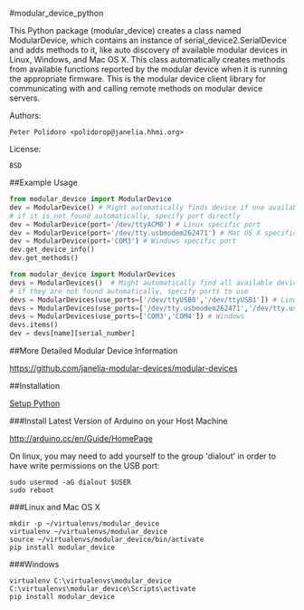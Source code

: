 #modular_device_python

This Python package (modular\_device) creates a class named
ModularDevice, which contains an instance of
serial\_device2.SerialDevice and adds methods to it, like auto
discovery of available modular devices in Linux, Windows, and Mac OS
X. This class automatically creates methods from available functions
reported by the modular device when it is running the appropriate
firmware. This is the modular device client library for communicating
with and calling remote methods on modular device servers.

Authors:

    Peter Polidoro <polidorop@janelia.hhmi.org>

License:

    BSD

##Example Usage


```python
from modular_device import ModularDevice
dev = ModularDevice() # Might automatically finds device if one available
# if it is not found automatically, specify port directly
dev = ModularDevice(port='/dev/ttyACM0') # Linux specific port
dev = ModularDevice(port='/dev/tty.usbmodem262471') # Mac OS X specific port
dev = ModularDevice(port='COM3') # Windows specific port
dev.get_device_info()
dev.get_methods()
```

```python
from modular_device import ModularDevices
devs = ModularDevices()  # Might automatically find all available devices
# if they are not found automatically, specify ports to use
devs = ModularDevices(use_ports=['/dev/ttyUSB0','/dev/ttyUSB1']) # Linux
devs = ModularDevices(use_ports=['/dev/tty.usbmodem262471','/dev/tty.usbmodem262472']) # Mac OS X
devs = ModularDevices(use_ports=['COM3','COM4']) # Windows
devs.items()
dev = devs[name][serial_number]
```

##More Detailed Modular Device Information

<https://github.com/janelia-modular-devices/modular-devices>

##Installation

[Setup Python](https://github.com/janelia-pypi/python_setup)

###Install Latest Version of Arduino on your Host Machine

<http://arduino.cc/en/Guide/HomePage>

On linux, you may need to add yourself to the group 'dialout' in order
to have write permissions on the USB port:

```shell
sudo usermod -aG dialout $USER
sudo reboot
```

###Linux and Mac OS X

```shell
mkdir -p ~/virtualenvs/modular_device
virtualenv ~/virtualenvs/modular_device
source ~/virtualenvs/modular_device/bin/activate
pip install modular_device
```

###Windows

```shell
virtualenv C:\virtualenvs\modular_device
C:\virtualenvs\modular_device\Scripts\activate
pip install modular_device
```
